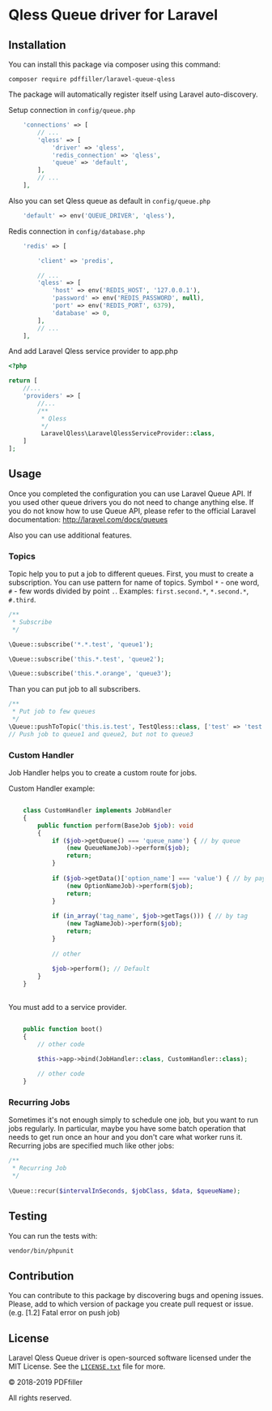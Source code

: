 Qless Queue driver for Laravel
======================

## Installation

You can install this package via composer using this command:

```
composer require pdffiller/laravel-queue-qless
```

The package will automatically register itself using Laravel auto-discovery.

Setup connection in `config/queue.php`

```php
    'connections' => [
        // ...
        'qless' => [
            'driver' => 'qless',
            'redis_connection' => 'qless',
            'queue' => 'default',
        ],
        // ...    
    ],
```

Also you can set Qless queue as default in  `config/queue.php`

```php
    'default' => env('QUEUE_DRIVER', 'qless'),
```

Redis connection in `config/database.php`

```php
    'redis' => [

        'client' => 'predis',

        // ...
        'qless' => [
            'host' => env('REDIS_HOST', '127.0.0.1'),
            'password' => env('REDIS_PASSWORD', null),
            'port' => env('REDIS_PORT', 6379),
            'database' => 0,
        ],
        // ...
    ],
```

And add Laravel Qless service provider to app.php

```php
<?php

return [
    //...
    'providers' => [
        //...
        /**
         * Qless
         */
         LaravelQless\LaravelQlessServiceProvider::class,
    ]
];
```

## Usage

Once you completed the configuration you can use Laravel Queue API. If you used other queue drivers you do not need to change anything else. If you do not know how to use Queue API, please refer to the official Laravel documentation: http://laravel.com/docs/queues

Also you can use additional features.

### Topics
Topic help you to put a job to different queues. 
First, you must to create a subscription. You can use pattern for name of topics. 
Symbol `*` - one word, `#` - few words divided by point `.`. 
Examples: `first.second.*`, `*.second.*`, `#.third`.

```php
/**
 * Subscribe
 */

\Queue::subscribe('*.*.test', 'queue1');

\Queue::subscribe('this.*.test', 'queue2');

\Queue::subscribe('this.*.orange', 'queue3');

```

Than you can put job to all subscribers.

```php
/**
 * Put job to few queues
 */
\Queue::pushToTopic('this.is.test', TestQless::class, ['test' => 'test']);
// Push job to queue1 and queue2, but not to queue3

```

### Custom Handler
Job Handler helps you to create a custom route for jobs.

Custom Handler example:

```php

    class CustomHandler implements JobHandler
    {
        public function perform(BaseJob $job): void
        {
            if ($job->getQueue() === 'queue_name') { // by queue
                (new QueueNameJob)->perform($job);
                return;
            }
            
            if ($job->getData()['option_name'] === 'value') { // by payload
                (new OptionNameJob)->perform($job);
                return;
            }
            
            if (in_array('tag_name', $job->getTags())) { // by tag
                (new TagNameJob)->perform($job);
                return;
            }
            
            // other
            
            $job->perform(); // Default
        }
    }
    
```

You must add to a service provider.

```php

    public function boot()
    {
        // other code

        $this->app->bind(JobHandler::class, CustomHandler::class);
        
        // other code
    }

```


### Recurring Jobs
Sometimes it's not enough simply to schedule one job, but you want to run jobs regularly.
In particular, maybe you have some batch operation that needs to get run once an hour and you don't care what
worker runs it. Recurring jobs are specified much like other jobs:

```php
/**
 * Recurring Job
 */
 
\Queue::recur($intervalInSeconds, $jobClass, $data, $queueName); 

```

## Testing

You can run the tests with:

```bash
vendor/bin/phpunit
```

## Contribution

You can contribute to this package by discovering bugs and opening issues. Please, add to which version of package you create pull request or issue. (e.g. [1.2] Fatal error on push job)

## License

Laravel Qless Queue driver is open-sourced software licensed under the MIT License.
See the [`LICENSE.txt`](https://github.com/pdffiller/laravel-queue-qless/blob/master/LICENSE.txt) file for more.


© 2018-2019 PDFfiller<br>

All rights reserved.